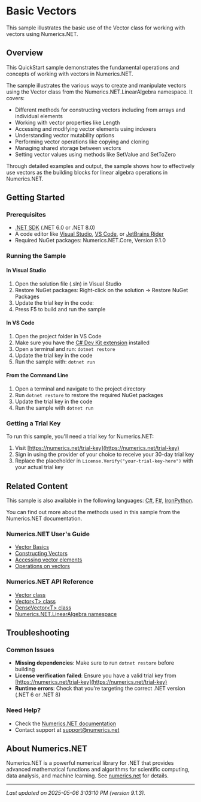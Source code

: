 # Basic Vectors

This sample illustrates the basic use of the Vector class  for working with vectors using Numerics.NET.

## Overview

This QuickStart sample demonstrates the fundamental operations and concepts of working with vectors 
in Numerics.NET.

The sample illustrates the various ways to create and manipulate vectors using the Vector class from 
the Numerics.NET.LinearAlgebra namespace. It covers:

- Different methods for constructing vectors including from arrays and individual elements
- Working with vector properties like Length
- Accessing and modifying vector elements using indexers
- Understanding vector mutability options
- Performing vector operations like copying and cloning
- Managing shared storage between vectors
- Setting vector values using methods like SetValue and SetToZero

Through detailed examples and output, the sample shows how to effectively use vectors as the building 
blocks for linear algebra operations in Numerics.NET.


## Getting Started

### Prerequisites

- [.NET SDK](https://dotnet.microsoft.com/download) (.NET 6.0 or .NET 8.0)
- A code editor like [Visual Studio](https://visualstudio.microsoft.com/), [VS Code](https://code.visualstudio.com/), or [JetBrains Rider](https://www.jetbrains.com/rider/)
- Required NuGet packages: Numerics.NET.Core, Version 9.1.0

### Running the Sample

#### In Visual Studio
1. Open the solution file (.sln) in Visual Studio
2. Restore NuGet packages: Right-click on the solution → Restore NuGet Packages
3. Update the trial key in the code:
4. Press F5 to build and run the sample

#### In VS Code

1. Open the project folder in VS Code
2. Make sure you have the [C# Dev Kit extension](https://marketplace.visualstudio.com/items?itemName=ms-dotnettools.csdevkit) installed
3. Open a terminal and run: `dotnet restore`
4. Update the trial key in the code 
5. Run the sample with: `dotnet run`

#### From the Command Line

1. Open a terminal and navigate to the project directory
2. Run `dotnet restore` to restore the required NuGet packages
3. Update the trial key in the code
4. Run the sample with `dotnet run`

### Getting a Trial Key

To run this sample, you'll need a trial key for Numerics.NET:

1. Visit [https://numerics.net/trial-key](https://numerics.net/trial-key)
2. Sign in using the provider of your choice to receive your 30-day trial key
3. Replace the placeholder in `License.Verify("your-trial-key-here")` with your actual trial key

## Related Content

This sample is also available in the following languages: 
[C#](https://github.com/NumericsDotNet/quickstart-csharp/tree/net462/linear-algebra/vectors/basic-vectors), [F#](https://github.com/NumericsDotNet/quickstart-fsharp/tree/net462/linear-algebra/vectors/basic-vectors), [IronPython](https://github.com/NumericsDotNet/quickstart-ironpython/tree/net462/linear-algebra/vectors/basic-vectors).

You can find out more about the methods used in this sample from the Numerics.NET documentation.

### Numerics.NET User's Guide

- [Vector Basics](https://numerics.net/vector-and-matrix/vectors/vector-basics)
- [Constructing Vectors](https://numerics.net/vector-and-matrix/vectors/constructing-vectors)
- [Accessing vector elements](https://numerics.net/vector-and-matrix/vectors/accessing-vector-elements)
- [Operations on vectors](https://numerics.net/vector-and-matrix/vectors/operations-on-vectors)

### Numerics.NET API Reference

- [Vector class](https://numerics.net/documentation/latest/reference/numerics.net.vector)
- [Vector&lt;T&gt; class](https://numerics.net/documentation/latest/reference/numerics.net.vector-1)
- [DenseVector&lt;T&gt; class](https://numerics.net/documentation/latest/reference/numerics.net.linearalgebra.densevector-1)
- [Numerics.NET.LinearAlgebra namespace](https://numerics.net/documentation/latest/reference/numerics.net.linearalgebra)


## Troubleshooting

### Common Issues

- **Missing dependencies**: Make sure to run `dotnet restore` before building
- **License verification failed**: Ensure you have a valid trial key from [https://numerics.net/trial-key](https://numerics.net/trial-key)
- **Runtime errors**: Check that you're targeting the correct .NET version (.NET 6 or .NET 8)

### Need Help?

- Check the [Numerics.NET documentation](https://numerics.net/documentation/)
- Contact support at [support@numerics.net](mailto:support@numerics.net?subject=BasicVectors%20QuickStart%20Sample%20%28Visual+Basic%29)

## About Numerics.NET

Numerics.NET is a powerful numerical library for .NET that provides advanced mathematical 
functions and algorithms for scientific computing, data analysis, and machine learning.
See [numerics.net](https://numerics.net) for details.

---

_Last updated on 2025-05-06 3:03:10 PM (version 9.1.3)._
